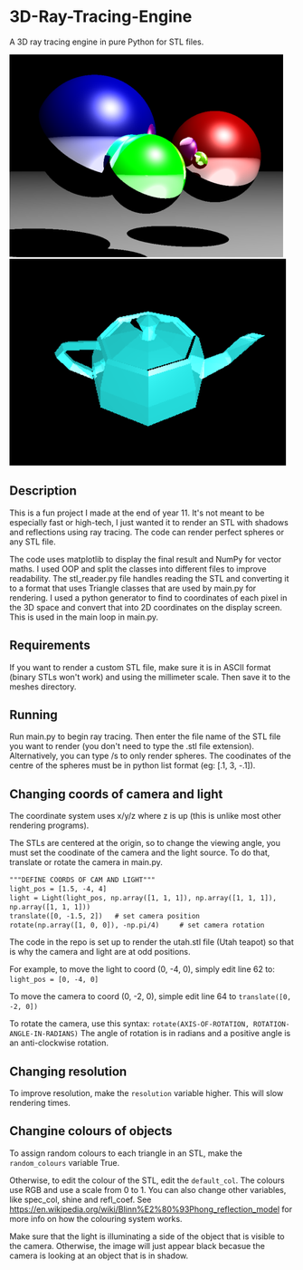 # 3D-Ray-Tracing-Engine
A 3D ray tracing engine in pure Python for STL files.

![Example of 3 spheres](https://github.com/AdaWat/3D-Ray-Tracing-Engine/blob/a95d99ce2aa37715e3cba55c952e12701bf38806/images/ray_tracing_8.png)
![Example render of Utah teapot](https://github.com/AdaWat/3D-Ray-Tracing-Engine/blob/7ef09248dd10679b8f39653bea1a0dfd728fca97/images/utah%20teapot.png)

## Description
This is a fun project I made at the end of year 11. It's not meant to be especially fast or high-tech, I just wanted it to render an STL with shadows and reflections 
using ray tracing.
The code can render perfect spheres or any STL file. 

The code uses matplotlib to display the final result and NumPy for vector maths.
I used OOP and split the classes into different files to improve readability.
The stl_reader.py file handles reading the STL and converting it to a format that uses Triangle classes that are used by main.py for rendering.
I used a python generator to find to coordinates of each pixel in the 3D space and convert that into 2D coordinates on the display screen. This is used in the main loop in main.py.

## Requirements
If you want to render a custom STL file, make sure it is in ASCII format (binary STLs won't work) and using the millimeter scale. Then save it to the meshes directory.


## Running
Run main.py to begin ray tracing. Then enter the file name of the STL file you want to render (you don't need to type the .stl file extension).
Alternatively, you can type /s to only render spheres. The coodinates of the centre of the spheres must be in python list format (eg: [.1, 3, -.1]).

## Changing coords of camera and light
The coordinate system uses x/y/z where z is up (this is unlike most other rendering programs).

The STLs are centered at the origin, so to change the viewing angle, you must set the coodinate of the camera and the light source.
To do that, translate or rotate the camera in main.py.

```
"""DEFINE COORDS OF CAM AND LIGHT"""
light_pos = [1.5, -4, 4]
light = Light(light_pos, np.array([1, 1, 1]), np.array([1, 1, 1]), np.array([1, 1, 1]))
translate([0, -1.5, 2])   # set camera position
rotate(np.array([1, 0, 0]), -np.pi/4)     # set camera rotation
```
The code in the repo is set up to render the utah.stl file (Utah teapot) so that is why the camera and light are at odd positions.


For example, to move the light to coord (0, -4, 0), simply edit line 62 to: ```light_pos = [0, -4, 0]```

To move the camera to coord (0, -2, 0), simple edit line 64 to ```translate([0, -2, 0])```

To rotate the camera, use this syntax: ```rotate(AXIS-OF-ROTATION, ROTATION-ANGLE-IN-RADIANS)```
The angle of rotation is in radians and a positive angle is an anti-clockwise rotation.

## Changing resolution
To improve resolution, make the ```resolution``` variable higher.
This will slow rendering times.

## Changine colours of objects
To assign random colours to each triangle in an STL, make the ```random_colours``` variable True.

Otherwise, to edit the colour of the STL, edit the ```default_col```. The colours use RGB and use a scale from 0 to 1.
You can also change other variables, like spec_col, shine and refl_coef. See https://en.wikipedia.org/wiki/Blinn%E2%80%93Phong_reflection_model for more info on how the colouring
system works.

Make sure that the light is illuminating a side of the object that is visible to the camera. Otherwise, the image will just appear black becasue the camera is looking at an
object that is in shadow.
